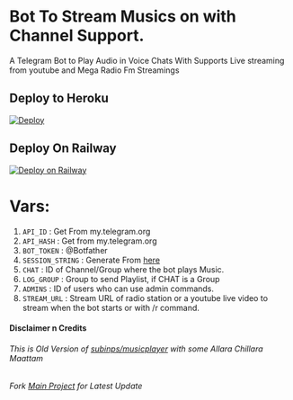 # Bot To Stream Musics on with Channel Support.

A Telegram Bot to Play Audio in Voice Chats With Supports Live streaming from youtube and Mega Radio Fm Streamings


## Deploy to Heroku

[![Deploy](https://www.herokucdn.com/deploy/button.svg)](https://heroku.com/deploy?template=https://github.com/shamilhabeebnelli/MwK-Musics/tree/main)

## Deploy On Railway

[![Deploy on Railway](https://railway.app/button.svg)](https://railway.app/new/template?template=https://github.com/SkueletorTlg/mwk-musics/tree/main&envs=API_ID,API_HASH,BOT_TOKEN,SESSION_STRING,CHAT,ADMINS,STREAM_URL,ADMIN_ONLY,DUR,LOG_GROUP&optionalEnvs=LOG_GROUP,ADMIN_ONLY,DUR&API_IDDesc=Your+App+id+and+hash+:get+it+from+my.telegram.org/apps&API_HASHDesc=Your+App+id+and+hash+:get+it+from+my.telegram.org/apps&BOT_TOKENDesc=Your+Bot+Api+Token+Get+it+from+@botfather&SESSION_STRINGDesc=your+pyrogram+session+string+:get+it+from+@gensessionbot&ADMINSDesc=your+telegram+ID+And+ids+of+whom+you+wish+to+controll+this&ADMIN_ONLYDesc=Optional+set+this+Y+or+N&LOG_GROUPDesc=Optional:+ID+of+your+bot+commands+log+group;+only+needed+if+you+are+playing+on+channel&CHATDesc=ID+of+channel/group+were+you+want+the+bot+user+to+play&STREAM_URLDesc=Stream+URL+of+radio+station+or+a+youtube+live+video+to+stream+when+the+bot+starts+or+with+/r+command&ADMIN_ONLYDefault=Y&STREAM_URLDefault=https://bit.ly/MwKradio&ADMINSDefault=749673781&DURDefault=300&CHATDefault=-100)

# Vars:
1. `API_ID` : Get From my.telegram.org
2. `API_HASH` : Get from my.telegram.org
3. `BOT_TOKEN` : @Botfather
4. `SESSION_STRING` : Generate From [here](https://t.me/genstr_bot)
5. `CHAT` : ID of Channel/Group where the bot plays Music.
6. `LOG_GROUP` : Group to send Playlist, if CHAT is a Group
7. `ADMINS` : ID of users who can use admin commands.
8. `STREAM_URL` : Stream URL of radio station or a youtube live video to stream when the bot starts or with /r  command.

#### Disclaimer n Credits
###### This is Old Version of [subinps/musicplayer](https://github.com/subinps/MusicPlayer) with some Allara Chillara Maattam
###### Fork [Main Project](https://github.com/subinps/MusicPlayer) for Latest Update

